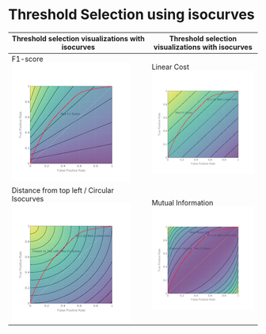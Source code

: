 # Threshold Selection using isocurves

Threshold selection visualizations with isocurves | Threshold selection visualizations with isocurves	       
------------ | -------------
F1-score ![F1](fig96645188@2X.png) | Linear Cost ![Linear](fig16583647@2X.png) 
Distance from top left / Circular Isocurves ![Circular](fig59529366@2X.png) | Mutual Information ![Mutual Info](fig25596247@2X.png) 
